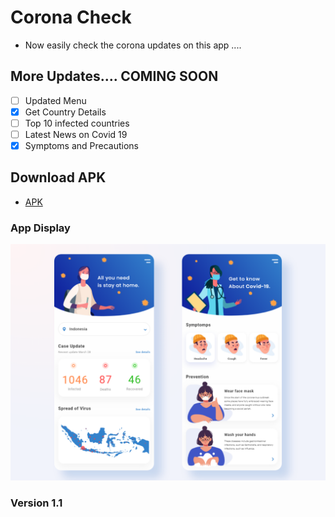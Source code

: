 # Corona Check
- Now easily check the corona updates on this app ....

## More Updates.... COMING SOON
- [ ] Updated Menu
- [x] Get Country Details
- [ ] Top 10 infected countries
- [ ] Latest News on Covid 19
- [x] Symptoms and Precautions

## Download APK
- [APK](https://drive.google.com/file/d/1uHog1UkgrJ30IngJ7XgXkebj9-RiC49b/view?usp=sharing)

### App Display
![App Display](assets/images/covid_19.png)

### Version 1.1